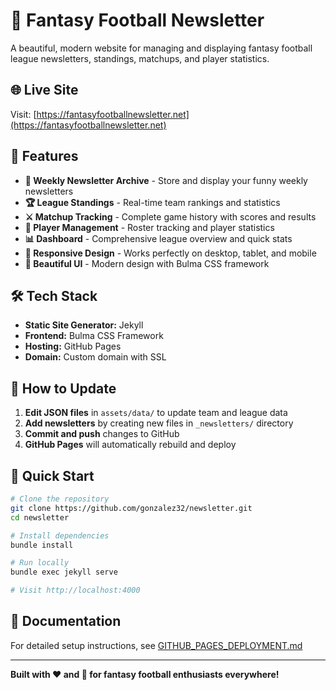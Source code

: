 # 🏈 Fantasy Football Newsletter

A beautiful, modern website for managing and displaying fantasy football league newsletters, standings, matchups, and player statistics.

## 🌐 Live Site

Visit: [https://fantasyfootballnewsletter.net](https://fantasyfootballnewsletter.net)

## 🚀 Features

- **📰 Weekly Newsletter Archive** - Store and display your funny weekly newsletters
- **🏆 League Standings** - Real-time team rankings and statistics
- **⚔️ Matchup Tracking** - Complete game history with scores and results
- **🏃 Player Management** - Roster tracking and player statistics
- **📊 Dashboard** - Comprehensive league overview and quick stats
- **📱 Responsive Design** - Works perfectly on desktop, tablet, and mobile
- **🎨 Beautiful UI** - Modern design with Bulma CSS framework

## 🛠 Tech Stack

- **Static Site Generator:** Jekyll
- **Frontend:** Bulma CSS Framework
- **Hosting:** GitHub Pages
- **Domain:** Custom domain with SSL

## 📝 How to Update

1. **Edit JSON files** in `assets/data/` to update team and league data
2. **Add newsletters** by creating new files in `_newsletters/` directory
3. **Commit and push** changes to GitHub
4. **GitHub Pages** will automatically rebuild and deploy

## 🎯 Quick Start

```bash
# Clone the repository
git clone https://github.com/gonzalez32/newsletter.git
cd newsletter

# Install dependencies
bundle install

# Run locally
bundle exec jekyll serve

# Visit http://localhost:4000
```

## 📖 Documentation

For detailed setup instructions, see [GITHUB_PAGES_DEPLOYMENT.md](GITHUB_PAGES_DEPLOYMENT.md)

---

**Built with ❤️ and 🏈 for fantasy football enthusiasts everywhere!**
